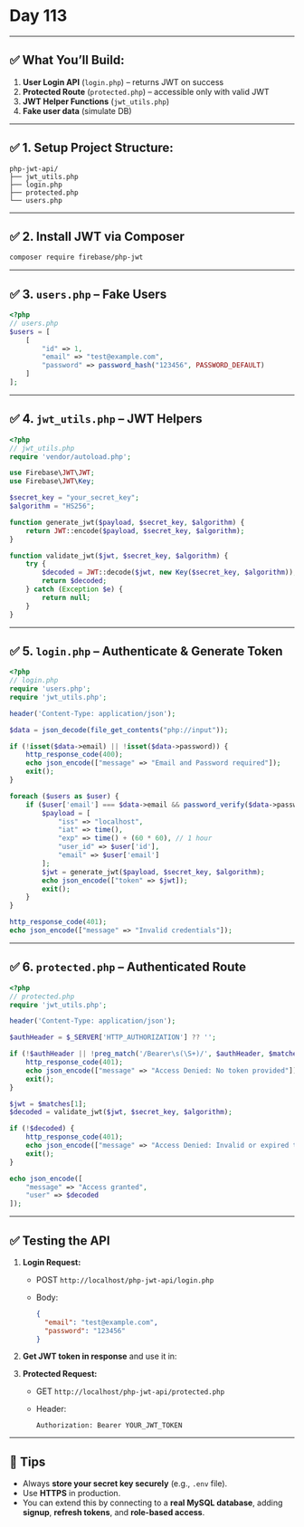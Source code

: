 # Day 113
---

## ✅ What You’ll Build:

1. **User Login API** (`login.php`) – returns JWT on success
2. **Protected Route** (`protected.php`) – accessible only with valid JWT
3. **JWT Helper Functions** (`jwt_utils.php`)
4. **Fake user data** (simulate DB)

---

## ✅ 1. Setup Project Structure:

```
php-jwt-api/
├── jwt_utils.php
├── login.php
├── protected.php
└── users.php
```

---

## ✅ 2. Install JWT via Composer

```bash
composer require firebase/php-jwt
```

---

## ✅ 3. `users.php` – Fake Users

```php
<?php
// users.php
$users = [
    [
        "id" => 1,
        "email" => "test@example.com",
        "password" => password_hash("123456", PASSWORD_DEFAULT)
    ]
];
```

---

## ✅ 4. `jwt_utils.php` – JWT Helpers

```php
<?php
// jwt_utils.php
require 'vendor/autoload.php';

use Firebase\JWT\JWT;
use Firebase\JWT\Key;

$secret_key = "your_secret_key";
$algorithm = "HS256";

function generate_jwt($payload, $secret_key, $algorithm) {
    return JWT::encode($payload, $secret_key, $algorithm);
}

function validate_jwt($jwt, $secret_key, $algorithm) {
    try {
        $decoded = JWT::decode($jwt, new Key($secret_key, $algorithm));
        return $decoded;
    } catch (Exception $e) {
        return null;
    }
}
```

---

## ✅ 5. `login.php` – Authenticate & Generate Token

```php
<?php
// login.php
require 'users.php';
require 'jwt_utils.php';

header('Content-Type: application/json');

$data = json_decode(file_get_contents("php://input"));

if (!isset($data->email) || !isset($data->password)) {
    http_response_code(400);
    echo json_encode(["message" => "Email and Password required"]);
    exit();
}

foreach ($users as $user) {
    if ($user['email'] === $data->email && password_verify($data->password, $user['password'])) {
        $payload = [
            "iss" => "localhost",
            "iat" => time(),
            "exp" => time() + (60 * 60), // 1 hour
            "user_id" => $user['id'],
            "email" => $user['email']
        ];
        $jwt = generate_jwt($payload, $secret_key, $algorithm);
        echo json_encode(["token" => $jwt]);
        exit();
    }
}

http_response_code(401);
echo json_encode(["message" => "Invalid credentials"]);
```

---

## ✅ 6. `protected.php` – Authenticated Route

```php
<?php
// protected.php
require 'jwt_utils.php';

header('Content-Type: application/json');

$authHeader = $_SERVER['HTTP_AUTHORIZATION'] ?? '';

if (!$authHeader || !preg_match('/Bearer\s(\S+)/', $authHeader, $matches)) {
    http_response_code(401);
    echo json_encode(["message" => "Access Denied: No token provided"]);
    exit();
}

$jwt = $matches[1];
$decoded = validate_jwt($jwt, $secret_key, $algorithm);

if (!$decoded) {
    http_response_code(401);
    echo json_encode(["message" => "Access Denied: Invalid or expired token"]);
    exit();
}

echo json_encode([
    "message" => "Access granted",
    "user" => $decoded
]);
```

---

## ✅ Testing the API

1. **Login Request:**

   * POST `http://localhost/php-jwt-api/login.php`
   * Body:

     ```json
     {
       "email": "test@example.com",
       "password": "123456"
     }
     ```

2. **Get JWT token in response** and use it in:

3. **Protected Request:**

   * GET `http://localhost/php-jwt-api/protected.php`
   * Header:

     ```
     Authorization: Bearer YOUR_JWT_TOKEN
     ```

---

## 🔐 Tips

* Always **store your secret key securely** (e.g., `.env` file).
* Use **HTTPS** in production.
* You can extend this by connecting to a **real MySQL database**, adding **signup**, **refresh tokens**, and **role-based access**.

